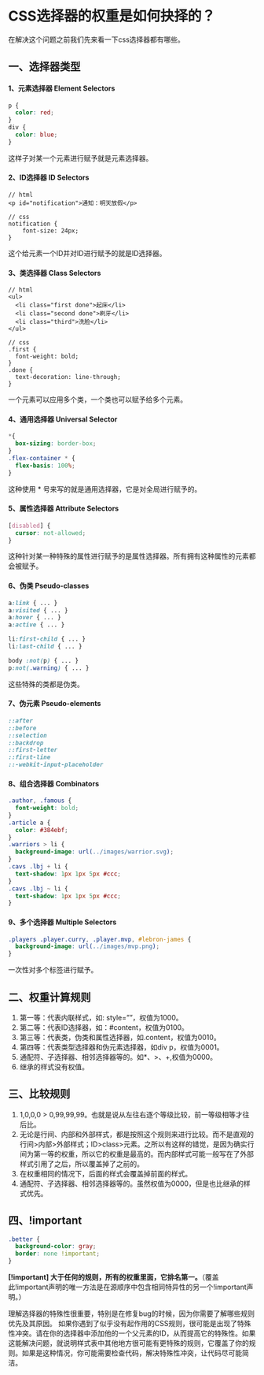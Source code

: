 # CSS选择器的权重是如何抉择的？

在解决这个问题之前我们先来看一下css选择器都有哪些。

## 一、选择器类型

#### 1、元素选择器  Element Selectors

```css
p {
  color: red;
}
div {
  color: blue;
}
```

这样子对某一个元素进行赋予就是元素选择器。

#### 2、ID选择器  ID Selectors

```
// html
<p id="notification">通知：明天放假</p>

// css
notification {
    font-size: 24px;
}
```

这个给元素一个ID并对ID进行赋予的就是ID选择器。

#### 3、类选择器  Class Selectors

```
// html
<ul>
  <li class="first done">起床</li>
  <li class="second done">刷牙</li>
  <li class="third">洗脸</li>
</ul>

// css
.first {
  font-weight: bold;
}
.done {
  text-decoration: line-through;
}
```

一个元素可以应用多个类，一个类也可以赋予给多个元素。

#### 4、通用选择器  Universal Selector

```css
*{
  box-sizing: border-box;
}
.flex-container * {
  flex-basis: 100%;
}
```

这种使用 * 号来写的就是通用选择器，它是对全局进行赋予的。

#### 5、属性选择器  Attribute Selectors
```css
[disabled] {
  cursor: not-allowed;
}
```

这种针对某一种特殊的属性进行赋予的是属性选择器。所有拥有这种属性的元素都会被赋予。

#### 6、伪类  Pseudo-classes

```css
a:link { ... }
a:visited { ... }
a:hover { ... }
a:active { ... }

li:first-child { ... }
li:last-child { ... }

body :not(p) { ... }
p:not(.warning) { ... }
```

这些特殊的类都是伪类。

#### 7、伪元素  Pseudo-elements

```css
::after
::before
::selection
::backdrop
::first-letter
::first-line
::-webkit-input-placeholder
```

#### 8、组合选择器  Combinators

```css
.author, .famous {
  font-weight: bold;
}
.article a {
  color: #384ebf;
}
.warriors > li {
  background-image: url(../images/warrior.svg);
}
.cavs .lbj + li {
  text-shadow: 1px 1px 5px #ccc;
}
.cavs .lbj ~ li {
  text-shadow: 1px 1px 5px #ccc;
}
```

#### 9、多个选择器  Multiple Selectors

```css
.players .player.curry, .player.mvp, #lebron-james {
  background-image: url(../images/mvp.png);
}
```

一次性对多个标签进行赋予。


## 二、权重计算规则

1. 第一等：代表内联样式，如: style=””，权值为1000。
2. 第二等：代表ID选择器，如：#content，权值为0100。
3. 第三等：代表类，伪类和属性选择器，如.content，权值为0010。
4. 第四等：代表类型选择器和伪元素选择器，如div p，权值为0001。
5. 通配符、子选择器、相邻选择器等的。如*、>、+,权值为0000。
6. 继承的样式没有权值。


## 三、比较规则

1. 1,0,0,0 > 0,99,99,99。也就是说从左往右逐个等级比较，前一等级相等才往后比。
2. 无论是行间、内部和外部样式，都是按照这个规则来进行比较。而不是直观的行间>内部>外部样式；ID>class>元素。之所以有这样的错觉，是因为确实行间为第一等的权重，所以它的权重是最高的。而内部样式可能一般写在了外部样式引用了之后，所以覆盖掉了之前的。
3. 在权重相同的情况下，后面的样式会覆盖掉前面的样式。
4. 通配符、子选择器、相邻选择器等的。虽然权值为0000，但是也比继承的样式优先。

## 四、!important

```css
.better {
  background-color: gray;
  border: none !important;
}
```

**[!important] 大于任何的规则，所有的权重里面，它排名第一。**（覆盖此!important声明的唯一方法是在源顺序中包含相同特异性的另一个!important声明。）


理解选择器的特殊性很重要，特别是在修复bug的时候，因为你需要了解哪些规则优先及其原因。
如果你遇到了似乎没有起作用的CSS规则，很可能是出现了特殊性冲突。请在你的选择器中添加他的一个父元素的ID，从而提高它的特殊性。如果这能解决问题，就说明样式表中其他地方很可能有更特殊的规则，它覆盖了你的规则。如果是这种情况，你可能需要检查代码，解决特殊性冲突，让代码尽可能简洁。